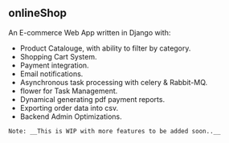 ## onlineShop


An E-commerce Web App written in Django with: 
- Product Catalouge, with ability to filter by category.
- Shopping Cart System.
- Payment integration.
- Email notifications.
- Asynchronous task processing with celery & Rabbit-MQ.
- flower for Task Management.
- Dynamical generating pdf payment reports.
- Exporting order data into csv.
- Backend Admin Optimizations.

`Note: __This is WIP with more features to be added soon..__`
